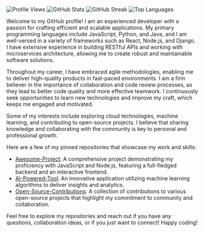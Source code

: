 ![Profile Views](https://komarev.com/ghpvc/?username=jakobbirgi625&style=flat-square)
![GitHub Stats](https://github-readme-stats.vercel.app/api?username=jakobbirgi625&show_icons=true&theme=radical)
![GitHub Streak](https://github-readme-streak-stats.herokuapp.com/?user=jakobbirgi625&theme=radical)
![Top Languages](https://github-readme-stats.vercel.app/api/top-langs/?username=jakobbirgi625&theme=radical&layout=compact)

Welcome to my GitHub profile! I am an experienced developer with a passion for crafting efficient and scalable applications. My primary programming languages include JavaScript, Python, and Java, and I am well-versed in a variety of frameworks such as React, Node.js, and Django. I have extensive experience in building RESTful APIs and working with microservices architecture, allowing me to create robust and maintainable software solutions.

Throughout my career, I have embraced agile methodologies, enabling me to deliver high-quality products in fast-paced environments. I am a firm believer in the importance of collaboration and code review processes, as they lead to better code quality and more effective teamwork. I continuously seek opportunities to learn new technologies and improve my craft, which keeps me engaged and motivated.

Some of my interests include exploring cloud technologies, machine learning, and contributing to open-source projects. I believe that sharing knowledge and collaborating with the community is key to personal and professional growth.

Here are a few of my pinned repositories that showcase my work and skills:

- [Awesome-Project](https://github.com/jakobbirgi625/awesome-project): A comprehensive project demonstrating my proficiency with JavaScript and Node.js, featuring a full-fledged backend and an interactive frontend.
- [AI-Powered-Tool](https://github.com/jakobbirgi625/ai-powered-tool): An innovative application utilizing machine learning algorithms to deliver insights and analytics.
- [Open-Source-Contributions](https://github.com/jakobbirgi625/open-source-contributions): A collection of contributions to various open-source projects that highlight my commitment to community and collaboration.

Feel free to explore my repositories and reach out if you have any questions, collaboration ideas, or if you just want to connect! Happy coding!
